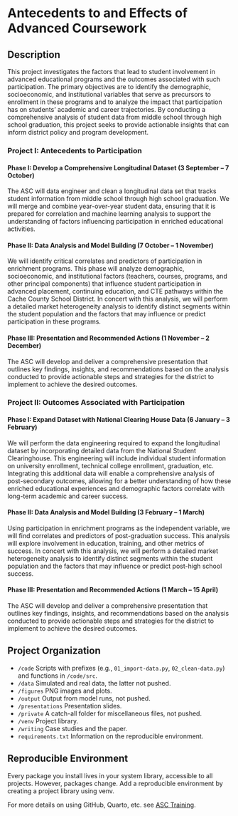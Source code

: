 # Antecedents to and Effects of Advanced Coursework


## Description

This project investigates the factors that lead to student involvement
in advanced educational programs and the outcomes associated with such
participation. The primary objectives are to identify the demographic,
socioeconomic, and institutional variables that serve as precursors to
enrollment in these programs and to analyze the impact that
participation has on students’ academic and career trajectories. By
conducting a comprehensive analysis of student data from middle school
through high school graduation, this project seeks to provide actionable
insights that can inform district policy and program development.

### Project I: Antecedents to Participation

#### Phase I: Develop a Comprehensive Longitudinal Dataset (3 September – 7 October)

The ASC will data engineer and clean a longitudinal data set that tracks
student information from middle school through high school graduation.
We will merge and combine year-over-year student data, ensuring that it
is prepared for correlation and machine learning analysis to support the
understanding of factors influencing participation in enriched
educational activities.

#### Phase II: Data Analysis and Model Building (7 October – 1 November)

We will identify critical correlates and predictors of participation in
enrichment programs. This phase will analyze demographic, socioeconomic,
and institutional factors (teachers, courses, programs, and other
principal components) that influence student participation in advanced
placement, continuing education, and CTE pathways within the Cache
County School District. In concert with this analysis, we will perform a
detailed market heterogeneity analysis to identify distinct segments
within the student population and the factors that may influence or
predict participation in these programs.

#### Phase III: Presentation and Recommended Actions (1 November – 2 December)

The ASC will develop and deliver a comprehensive presentation that
outlines key findings, insights, and recommendations based on the
analysis conducted to provide actionable steps and strategies for the
district to implement to achieve the desired outcomes.

### Project II: Outcomes Associated with Participation

#### Phase I: Expand Dataset with National Clearing House Data (6 January – 3 February)

We will perform the data engineering required to expand the longitudinal
dataset by incorporating detailed data from the National Student
Clearinghouse. This engineering will include individual student
information on university enrollment, technical college enrollment,
graduation, etc. Integrating this additional data will enable a
comprehensive analysis of post-secondary outcomes, allowing for a better
understanding of how these enriched educational experiences and
demographic factors correlate with long-term academic and career
success.

#### Phase II: Data Analysis and Model Building (3 February – 1 March)

Using participation in enrichment programs as the independent variable,
we will find correlates and predictors of post-graduation success. This
analysis will explore involvement in education, training, and other
metrics of success. In concert with this analysis, we will perform a
detailed market heterogeneity analysis to identify distinct segments
within the student population and the factors that may influence or
predict post-high school success.

#### Phase III: Presentation and Recommended Actions (1 March – 15 April)

The ASC will develop and deliver a comprehensive presentation that
outlines key findings, insights, and recommendations based on the
analysis conducted to provide actionable steps and strategies for the
district to implement to achieve the desired outcomes.

## Project Organization

- `/code` Scripts with prefixes (e.g., `01_import-data.py`,
  `02_clean-data.py`) and functions in `/code/src`.
- `/data` Simulated and real data, the latter not pushed.
- `/figures` PNG images and plots.
- `/output` Output from model runs, not pushed.
- `/presentations` Presentation slides.
- `/private` A catch-all folder for miscellaneous files, not pushed.
- `/venv` Project library.
- `/writing` Case studies and the paper.
- `requirements.txt` Information on the reproducible environment.

## Reproducible Environment

Every package you install lives in your system library, accessible to
all projects. However, packages change. Add a reproducible environment
by creating a project library using venv.

For more details on using GitHub, Quarto, etc. see [ASC
Training](https://github.com/marcdotson/asc-training).
